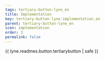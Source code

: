 ```yaml
---
tags: tertiary-button-lyne_en
title: Implementation
key: tertiary-button-lyne-implementation_en
parent: tertiary-button-lyne_en
icon: implementation
order: 3
permalink: false  
---
```

{{ lyne.readmes.button.tertiarybutton | safe }}


